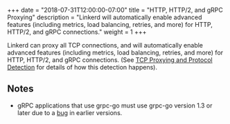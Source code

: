 +++
date = "2018-07-31T12:00:00-07:00"
title = "HTTP, HTTP/2, and gRPC Proxying"
description = "Linkerd will automatically enable advanced features (including metrics, load balancing, retries, and more) for HTTP, HTTP/2, and gRPC connections."
weight = 1
+++

Linkerd can proxy all TCP connections, and will automatically enable advanced
features (including metrics, load balancing, retries, and more) for HTTP,
HTTP/2, and gRPC connections. (See
[TCP Proxying and Protocol Detection](../protocol-detection/) for details of how
this detection happens).

## Notes

* gRPC applications that use grpc-go must use grpc-go version 1.3 or later due
  to a [bug](https://github.com/grpc/grpc-go/issues/1120) in earlier versions.
